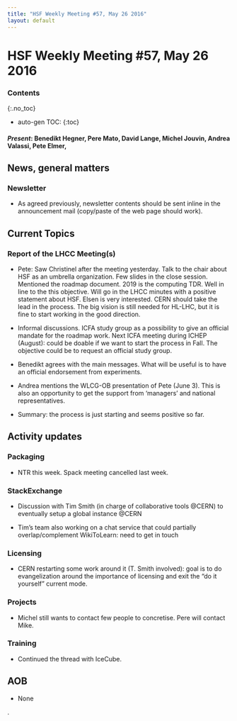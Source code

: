```yaml
---
title: "HSF Weekly Meeting #57, May 26 2016"
layout: default
---
```


# HSF Weekly Meeting #57, May 26 2016

### Contents
{:.no_toc}

* auto-gen TOC:
{:toc}

#### *Present*: Benedikt Hegner, Pere Mato, David Lange, Michel Jouvin, Andrea Valassi, Pete Elmer, 

## News, general matters

### Newsletter

-   As agreed previously, newsletter contents should be sent inline in the announcement mail (copy/paste of the web page should work).

## Current Topics

### Report of the LHCC Meeting(s)

-   Pete: Saw Christinel after the meeting yesterday. Talk to the chair about HSF as an umbrella organization. Few slides in the close session. Mentioned the roadmap document. 2019 is the computing TDR. Well in line to the this objective. Will go in the LHCC minutes with a positive statement about HSF. Elsen is very interested. CERN should take the lead in the process. The big vision is still needed for HL-LHC, but it is fine to start working in the good direction.

-   Informal discussions. ICFA study group as a possibility to give an official mandate for the roadmap work. Next ICFA meeting during ICHEP (August): could be doable if we want to start the process in Fall. The objective could be to request an official study group.

-   Benedikt agrees with the main messages. What will be useful is to have an official endorsement from experiments.

-   Andrea mentions the WLCG-OB presentation of Pete (June 3). This is also an opportunity to get the support from ‘managers’ and national representatives.

-   Summary: the process is just starting and seems positive so far.

## Activity updates

### Packaging

-   NTR this week. Spack meeting cancelled last week.

### StackExchange

-   Discussion with Tim Smith (in charge of collaborative tools @CERN) to eventually setup a global instance @CERN

-   Tim’s team also working on a chat service that could partially overlap/complement WikiToLearn: need to get in touch

### Licensing

-   CERN restarting some work around it (T. Smith involved): goal is to do evangelization around the importance of licensing and exit the “do it yourself” current mode.

### Projects

-   Michel still wants to contact few people to concretise. Pere will contact Mike.

### Training

-   Continued the thread with IceCube.

## AOB

- None  

.
